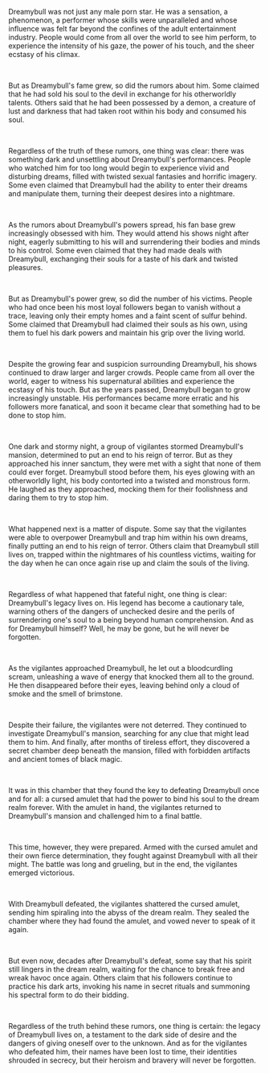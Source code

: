 Dreamybull was not just any male porn star. He was a sensation, a phenomenon, a performer whose skills were unparalleled and whose influence was felt far beyond the confines of the adult entertainment industry. People would come from all over the world to see him perform, to experience the intensity of his gaze, the power of his touch, and the sheer ecstasy of his climax.

&#x200B;

But as Dreamybull's fame grew, so did the rumors about him. Some claimed that he had sold his soul to the devil in exchange for his otherworldly talents. Others said that he had been possessed by a demon, a creature of lust and darkness that had taken root within his body and consumed his soul.

&#x200B;

Regardless of the truth of these rumors, one thing was clear: there was something dark and unsettling about Dreamybull's performances. People who watched him for too long would begin to experience vivid and disturbing dreams, filled with twisted sexual fantasies and horrific imagery. Some even claimed that Dreamybull had the ability to enter their dreams and manipulate them, turning their deepest desires into a nightmare.

&#x200B;

As the rumors about Dreamybull's powers spread, his fan base grew increasingly obsessed with him. They would attend his shows night after night, eagerly submitting to his will and surrendering their bodies and minds to his control. Some even claimed that they had made deals with Dreamybull, exchanging their souls for a taste of his dark and twisted pleasures.

&#x200B;

But as Dreamybull's power grew, so did the number of his victims. People who had once been his most loyal followers began to vanish without a trace, leaving only their empty homes and a faint scent of sulfur behind. Some claimed that Dreamybull had claimed their souls as his own, using them to fuel his dark powers and maintain his grip over the living world.

&#x200B;

Despite the growing fear and suspicion surrounding Dreamybull, his shows continued to draw larger and larger crowds. People came from all over the world, eager to witness his supernatural abilities and experience the ecstasy of his touch. But as the years passed, Dreamybull began to grow increasingly unstable. His performances became more erratic and his followers more fanatical, and soon it became clear that something had to be done to stop him.

&#x200B;

One dark and stormy night, a group of vigilantes stormed Dreamybull's mansion, determined to put an end to his reign of terror. But as they approached his inner sanctum, they were met with a sight that none of them could ever forget. Dreamybull stood before them, his eyes glowing with an otherworldly light, his body contorted into a twisted and monstrous form. He laughed as they approached, mocking them for their foolishness and daring them to try to stop him.

&#x200B;

What happened next is a matter of dispute. Some say that the vigilantes were able to overpower Dreamybull and trap him within his own dreams, finally putting an end to his reign of terror. Others claim that Dreamybull still lives on, trapped within the nightmares of his countless victims, waiting for the day when he can once again rise up and claim the souls of the living.

&#x200B;

Regardless of what happened that fateful night, one thing is clear: Dreamybull's legacy lives on. His legend has become a cautionary tale, warning others of the dangers of unchecked desire and the perils of surrendering one's soul to a being beyond human comprehension. And as for Dreamybull himself? Well, he may be gone, but he will never be forgotten.

&#x200B;

As the vigilantes approached Dreamybull, he let out a bloodcurdling scream, unleashing a wave of energy that knocked them all to the ground. He then disappeared before their eyes, leaving behind only a cloud of smoke and the smell of brimstone.

&#x200B;

Despite their failure, the vigilantes were not deterred. They continued to investigate Dreamybull's mansion, searching for any clue that might lead them to him. And finally, after months of tireless effort, they discovered a secret chamber deep beneath the mansion, filled with forbidden artifacts and ancient tomes of black magic.

&#x200B;

It was in this chamber that they found the key to defeating Dreamybull once and for all: a cursed amulet that had the power to bind his soul to the dream realm forever. With the amulet in hand, the vigilantes returned to Dreamybull's mansion and challenged him to a final battle.

&#x200B;

This time, however, they were prepared. Armed with the cursed amulet and their own fierce determination, they fought against Dreamybull with all their might. The battle was long and grueling, but in the end, the vigilantes emerged victorious.

&#x200B;

With Dreamybull defeated, the vigilantes shattered the cursed amulet, sending him spiraling into the abyss of the dream realm. They sealed the chamber where they had found the amulet, and vowed never to speak of it again.

&#x200B;

But even now, decades after Dreamybull's defeat, some say that his spirit still lingers in the dream realm, waiting for the chance to break free and wreak havoc once again. Others claim that his followers continue to practice his dark arts, invoking his name in secret rituals and summoning his spectral form to do their bidding.

&#x200B;

Regardless of the truth behind these rumors, one thing is certain: the legacy of Dreamybull lives on, a testament to the dark side of desire and the dangers of giving oneself over to the unknown. And as for the vigilantes who defeated him, their names have been lost to time, their identities shrouded in secrecy, but their heroism and bravery will never be forgotten.